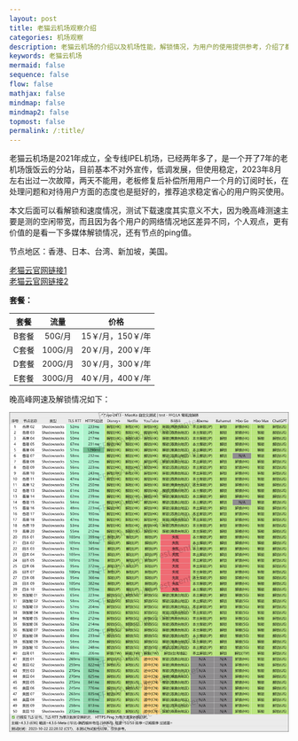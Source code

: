 ```yaml
---
layout: post
title: 老猫云机场观察介绍
categories: 机场观察
description: 老猫云机场的介绍以及机场性能，解锁情况，为用户的使用提供参考，介绍了都有哪些节点，解锁情况，节点的大概延迟情况等
keywords: 老猫云机场
mermaid: false
sequence: false
flow: false
mathjax: false
mindmap: false
mindmap2: false
topmost: false
permalink: /:title/
---
```

老猫云机场是2021年成立，全专线IPEL机场，已经两年多了，是一个开了7年的老机场饿饭云的分站，目前基本不对外宣传，低调发展，但使用稳定，2023年8月左右出过一次故障，两天不能用，老板修复后补偿所用用户一个月的订阅时长，在处理问题和对待用户方面的态度也是挺好的，推荐追求稳定省心的用户购买使用。

本文后面可以看解锁和速度情况，测试下载速度其实意义不大，因为晚高峰测速主要是测的空闲带宽，而且因为各个用户的网络情况地区差异不同，个人观点，更有价值的是看一下多媒体解锁情况，还有节点的ping值。     

节点地区：香港、日本、台湾、新加坡，美国。   

        
[老猫云官网链接1](https://laomao.org/#/register?code=QiVFXFWX)  
[老猫云官网链接2](https://laomao.co/#/register?code=QiVFXFWX)


**套餐：**

套餐 |  流量 | 价格 
:-: |  :-: | :-: 
B套餐 | 50G/月 |15￥/月，150￥/年
C套餐 | 100G/月 |20￥/月，200￥/年
D套餐 | 200G/月 |30￥/月，300￥/年
E套餐 | 300G/月|40￥/月，400￥/年


晚高峰网速及解锁情况如下：

 ![老猫云](/images/posts/jichang/laomaounlock.png)

